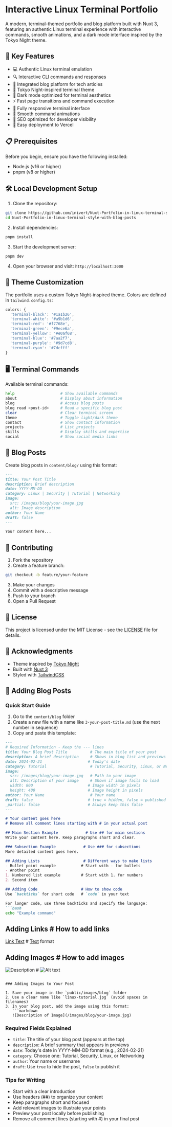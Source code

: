 # Interactive Linux Terminal Portfolio

A modern, terminal-themed portfolio and blog platform built with Nuxt 3, featuring an authentic Linux terminal experience with interactive commands, smooth animations, and a dark mode interface inspired by the Tokyo Night theme.

## 🌟 Key Features

- 💻 Authentic Linux terminal emulation
- 🔍 Interactive CLI commands and responses
- 📝 Integrated blog platform for tech articles
- 🎨 Tokyo Night-inspired terminal theme
- 🌙 Dark mode optimized for terminal aesthetics
- ⚡ Fast page transitions and command execution
- 📱 Fully responsive terminal interface
- 🔄 Smooth command animations
- 🎯 SEO optimized for developer visibility
- 🚀 Easy deployment to Vercel

## 📋 Prerequisites

Before you begin, ensure you have the following installed:

- Node.js (v16 or higher)
- pnpm (v8 or higher)

## 🛠️ Local Development Setup

1. Clone the repository:

```bash
git clone https://github.com/inivert/Nuxt-Portfolio-in-linux-terminal-style-with-blog-posts.git
cd Nuxt-Portfolio-in-linux-terminal-style-with-blog-posts
```

2. Install dependencies:

```bash
pnpm install
```

3. Start the development server:

```bash
pnpm dev
```

4. Open your browser and visit: `http://localhost:3000`

## 🎨 Theme Customization

The portfolio uses a custom Tokyo Night-inspired theme. Colors are defined in `tailwind.config.ts`:

```ts
colors: {
  'terminal-black': '#1a1b26',
  'terminal-white': '#a9b1d6',
  'terminal-red': '#f7768e',
  'terminal-green': '#9ece6a',
  'terminal-yellow': '#e0af68',
  'terminal-blue': '#7aa2f7',
  'terminal-purple': '#9d7cd8',
  'terminal-cyan': '#7dcfff'
}
```

## 🖥️ Terminal Commands

Available terminal commands:

```bash
help                    # Show available commands
about                   # Display about information
blog                    # Access blog posts
blog read <post-id>     # Read a specific blog post
clear                   # Clear terminal screen
theme                   # Toggle light/dark theme
contact                 # Show contact information
projects                # List projects
skills                  # Display skills and expertise
social                  # Show social media links
```

## 📝 Blog Posts

Create blog posts in `content/blog/` using this format:

```markdown
---
title: Your Post Title
description: Brief description
date: YYYY-MM-DD
category: Linux | Security | Tutorial | Networking
image:
  src: /images/blog/your-image.jpg
  alt: Image description
author: Your Name
draft: false
---

Your content here...
```

## 🤝 Contributing

1. Fork the repository
2. Create a feature branch:
```bash
git checkout -b feature/your-feature
```
3. Make your changes
4. Commit with a descriptive message
5. Push to your branch
6. Open a Pull Request

## 📝 License

This project is licensed under the MIT License - see the [LICENSE](LICENSE) file for details.

## 🙏 Acknowledgments

- Theme inspired by [Tokyo Night](https://github.com/enkia/tokyo-night-vscode-theme)
- Built with [Nuxt 3](https://nuxt.com/)
- Styled with [TailwindCSS](https://tailwindcss.com/)

## 📝 Adding Blog Posts

### Quick Start Guide

1. Go to the `content/blog` folder
2. Create a new file with a name like `3-your-post-title.md` (use the next number in sequence)
3. Copy and paste this template:

```markdown
---
# Required Information - Keep the --- lines
title: Your Blog Post Title          # The main title of your post
description: A brief description     # Shows in blog list and previews
date: 2024-02-21                    # Today's date
category: Tutorial                   # Tutorial, Security, Linux, or Networking
image:
  src: /images/blog/your-image.jpg   # Path to your image
  alt: Description of your image     # Shown if image fails to load
  width: 800                        # Image width in pixels
  height: 400                       # Image height in pixels
author: Your Name                    # Your name
draft: false                        # true = hidden, false = published
_partial: false                     # Always keep this false
---

# Your content goes here
# Remove all comment lines starting with # in your actual post

## Main Section Example            # Use ## for main sections
Write your content here. Keep paragraphs short and clear.

### Subsection Example            # Use ### for subsections
More detailed content goes here.

## Adding Lists                   # Different ways to make lists
- Bullet point example           # Start with - for bullets
- Another point
1. Numbered list example         # Start with 1. for numbers
2. Second item

## Adding Code                   # How to show code
Use `backticks` for short code   # `code` in your text

For longer code, use three backticks and specify the language:
```bash
echo "Example command"
```

## Adding Links                  # How to add links
[Link Text](https://example.com) # [Text](URL) format

## Adding Images                 # How to add images
![Description](/images/blog/your-image.jpg)  # ![Alt text](image-path)
```

### Adding Images to Your Post

1. Save your image in the `public/images/blog` folder
2. Use a clear name like `linux-tutorial.jpg` (avoid spaces in filenames)
3. In your blog post, add the image using this format:
   ```markdown
   ![Description of Image](/images/blog/your-image.jpg)
   ```

### Required Fields Explained

- `title`: The title of your blog post (appears at the top)
- `description`: A brief summary that appears in previews
- `date`: Today's date in YYYY-MM-DD format (e.g., 2024-02-21)
- `category`: Choose one: Tutorial, Security, Linux, or Networking
- `author`: Your name or username
- `draft`: Use `true` to hide the post, `false` to publish it

### Tips for Writing
- Start with a clear introduction
- Use headers (##) to organize your content
- Keep paragraphs short and focused
- Add relevant images to illustrate your points
- Preview your post locally before publishing
- Remove all comment lines (starting with #) in your final post
